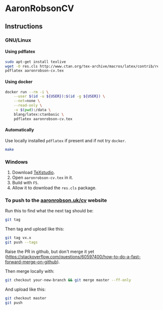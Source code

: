 # AaronRobsonCV

## Instructions

### GNU/Linux

#### Using pdflatex
```bash
sudo apt-get install texlive
wget -O res.cls http://www.ctan.org/tex-archive/macros/latex/contrib/resume/res.cls
pdflatex aaronrobson-cv.tex
```

#### Using docker
```bash
docker run --rm -i \
    --user $(id -u ${USER}):$(id -g ${USER}) \
    --net=none \
    --read-only \
    -v $(pwd):/data \
    blang/latex:ctanbasic \
    pdflatex aaronrobson-cv.tex
```

#### Automatically
Use locally installed `pdflatex` if present and if not try `docker`.
```bash
make
```

### Windows

1. Download [TeXstudio](http://texstudio.sourceforge.net/).
2. Open `aaronrobson-cv.tex` in it.
3. Build with `F5`.
4. Allow it to download the `res.cls` package.

### To push to the [aaronrobson.uk/cv](http://www.aaronrobson.uk/cv/) website
Run this to find what the next tag should be:
```bash
git tag
```

Then tag and upload like this:
```bash
git tag vx.x
git push --tags
```

Raise the PR in github, but don't merge it yet (https://stackoverflow.com/questions/60597400/how-to-do-a-fast-forward-merge-on-github).

Then merge locally with:
```bash
git checkout your-new-branch && git merge master --ff-only
```

And upload like this:
```bash
git checkout master
git push
```

